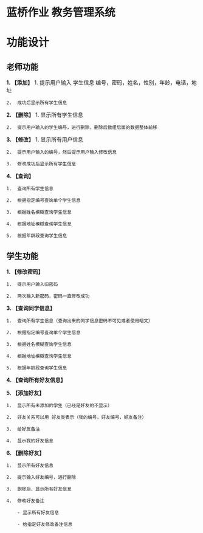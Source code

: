 # 蓝桥作业 教务管理系统

# 功能设计
## 老师功能

**1.  【添加】**
    1.  提示用户输入 学生信息 编号，密码，姓名，性别，年龄，电话，地址
    
    2.  成功后显示所有学生信息
    
**2.  【删除】**
    1.  显示所有学生信息
    
    2.  提示用户输入的学生编号，进行删除，删除后数组后面的数据整体前移
    
**3.  【修改】**
    1.  显示所有用户信息
    
    2.  提示用户输入的编号，然后提示用户输入修改信息
    
    3.  修改成功后显示所有学生信息
**4.  【查询】**

    1.  查询所有学生信息
    
    2.  根据指定编号查询单个学生信息
    
    3.  根据姓名模糊查询学生信息
    
    4.  根据地址模糊查询学生信息
    
    5.  根据年龄段查询学生信息

## 学生功能

**1.  【修改密码】**

	1.  提示用户输入旧密码
	
	2.  两次输入新密码，密码一直修改成功
	
**3.  【查询同学信息】**

    1.  查询所有学生信息（查询出来的同学信息密码不可见或者使用暗文）
    
    2.  根据指定编号查询单个学生信息
    
    3.  根据姓名模糊查询学生信息
    
    4.  根据地址模糊查询学生信息
    
    5.  根据年龄段查询学生信息
    
**4.  【查询所有好友信息】**

**5.  【添加好友】**

    1.  显示所有未添加的学生（已经是好友的不显示）
    
    2.  好友关系可以用 好友类表示（我的编号，好友编号，好友备注）
    
    3.  给好友备注
    
    4.  显示我的好友信息
    
**6.  【删除好友】**

    1.  显示所有好友信息
    
    2.  提示输入好友编号，进行删除
    
    3.  删除后，显示所有好友信息
    
    4.  修改好友备注
    
	    - 显示所有好友信息

	    - 给指定好友修改备注信息
